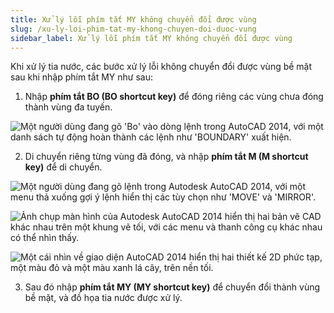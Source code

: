 ```yaml
---
title: Xử lý lỗi phím tắt MY không chuyển đổi được vùng
slug: /xu-ly-loi-phim-tat-my-khong-chuyen-doi-duoc-vung
sidebar_label: Xử lý lỗi phím tắt MY không chuyển đổi được vùng
---
```


Khi xử lý tia nước, các bước xử lý lỗi không chuyển đổi được vùng bề mặt sau khi nhập phím tắt MY như sau:

1. Nhập **phím tắt BO (BO shortcut key)** để đóng riêng các vùng chưa đóng thành vùng đa tuyến.

![Một người dùng đang gõ 'Bo' vào dòng lệnh trong AutoCAD 2014, với một danh sách tự động hoàn thành các lệnh như 'BOUNDARY' xuất hiện.](https://storage.googleapis.com/jegavn_kb/images/6364651366325436044312112.png)

2. Di chuyển riêng từng vùng đã đóng, và nhập **phím tắt M (M shortcut key)** để di chuyển.

![Một người dùng đang gõ lệnh trong Autodesk AutoCAD 2014, với một menu thả xuống gợi ý lệnh hiển thị các tùy chọn như 'MOVE' và 'MIRROR'.](https://storage.googleapis.com/jegavn_kb/images/6364651388306882033192402.png)

![Ảnh chụp màn hình của Autodesk AutoCAD 2014 hiển thị hai bản vẽ CAD khác nhau trên một khung vẽ tối, với các menu và thanh công cụ khác nhau có thể nhìn thấy.](https://storage.googleapis.com/jegavn_kb/images/6364651404791423814597004.png)

![Một cái nhìn về giao diện AutoCAD 2014 hiển thị hai thiết kế 2D phức tạp, một màu đỏ và một màu xanh lá cây, trên nền tối.](https://storage.googleapis.com/jegavn_kb/images/6364651416700801332080317.png)

3. Sau đó nhập **phím tắt MY (MY shortcut key)** để chuyển đổi thành vùng bề mặt, và đồ họa tia nước được xử lý.